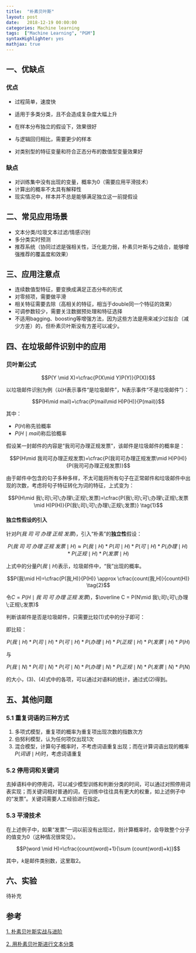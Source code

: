 ```yaml
---
title:  "朴素贝叶斯"
layout: post
date:   2018-12-19 00:00:00
categories: Machine learning
tags:  ["Machine Learning", "PGM"]
syntaxHighlighter: yes
mathjax: true
---
```


## 一、优缺点

### 优点

- 过程简单，速度快

- 适用于多类分类，且不会造成复杂度大幅上升

- 在样本分布独立的假设下，效果很好

- 与逻辑回归相比，需要更少的样本

- 对类别型的特征变量和符合正态分布的数值型变量效果好

    <!--more-->

### 缺点

- 对训练集中没有出现的变量，概率为0（需要应用平滑技术）
- 计算出的概率不太具有解释性
- 现实情况中，样本并不总是能够满足独立这一前提假设

## 二、常见应用场景

- 文本分类/垃圾文本过滤/情感识别
- 多分类实时预测
- 推荐系统（协同过滤是强相关性，泛化能力弱，朴素贝叶斯与之结合，能够增强推荐的覆盖度和效果）

## 三、应用注意点

- 连续数值型特征，要变换成满足正态分布的形式
- 对零频项，需要做平滑
- 相关特征需要去除（高相关的特征，相当于double同一个特征的效果）
- 可调参数较少，需要关注数据预处理和特征选择
- 不适用bagging、boosting等增强方法，因为这些方法是用来减少过拟合（减少方差）的，但朴素贝叶斯没有方差可以减少。

## 四、在垃圾邮件识别中的应用

### 贝叶斯公式

$$P(Y \mid X)=\cfrac{P(X\mid Y)P(Y)}{P(X)}$$

以垃圾邮件识别为例（以H表示事件“是垃圾邮件”，N表示事件“不是垃圾邮件”）：

$$P(H\mid mail)=\cfrac{P(mail\mid H)P(H)}{P(mail)}$$

其中：

- $P(H)$称先验概率
- $P(H\mid mail)$称后验概率

假设某一封邮件的内容是“我司可办理正规发票”，该邮件是垃圾邮件的概率是：

$$P(H\mid 我司可办理正规发票)=\cfrac{P(我司可办理正规发票\mid H)P(H)}{P(我司可办理正规发票)}$$

由于邮件中包含的句子多种多样，不太可能将所有句子在正常邮件和垃圾邮件中出现的次数，考虑将句子特征转化为词的特征，上式变为：

$$P(H\mid 我\;司\;可\;办理\;正规\;发票)=\cfrac{P(我\;司\;可\;办理\;正规\;发票\mid H)P(H)}{P(我\;司\;可\;办理\;正规\;发票)}  \tag{1}$$

#### 独立性假设的引入

针对$P(我\;司\;可\;办理\;正规\;发票)$，引入“朴素”的**独立性**假设：

$$P(我\;司\;可\;办理\;正规\;发票\mid H) \approx P(我\mid H)*P(司\mid H)*P(可\mid H)*P(办理\mid H)*P(正规\mid H)*P(发票\mid H)$$

上式中的分量$P(我\mid H)$表示，垃圾邮件中，“我”出现的概率。

$$P(我\mid H)=\cfrac{P(我,H)}{P(H)} \approx \cfrac{count(我,H)}{count(H)} \tag{2}$$

令$C = P(H\mid 我\;司\;可\;办理\;正规\;发票)$，$\overline C = P(N\mid 我\;司\;可\;办理\;正规\;发票)$

判断该邮件是否是垃圾邮件，只需要比较$(1)$式中的分子即可：

即比较：

$$P(我\mid H)*P(司\mid H)*P(可\mid H)*P(办理\mid H)*P(正规\mid H)*P(发票\mid H)*P(H) \tag{3}$$

与

$$P(我\mid N)*P(司\mid N)*P(可\mid N)*P(办理\mid N)*P(正规\mid N)*P(发票\mid N)*P(N) \tag{4}$$

的大小，$(3)、(4)$式中的各项，可以通过对语料的统计，通过式$(2)$得到。

## 五、其他问题

### 5.1 重复词语的三种方式

1. 多项式模型，重复项的概率为重复项出现次数的指数次方
2. 伯努利模型，认为任何项仅出现1次
3. 混合模型，计算句子概率时，不考虑词语重复出现；而在计算词语出现的概率$P(词语 \mid H)$时，考虑词语重复

### 5.2 停用词和关键词

去掉语料中的停用词，可以减少模型训练和判断分类的时间，可以通过对照停用词表实现；而关键词相对普通的词，在训练中往往具有更大的权重，如上述例子中的“发票”。关键词需要人工经验进行指定。

### 5.3 平滑技术

在上述例子中，如果“发票”一词以前没有出现过，则计算概率时，会导致整个分子的值变为0（这种情况很常见）。

$$P(word \mid H)=\cfrac{count(word)+1}{\sum (count(word)+k)}$$

其中，$k$是邮件类别数，这里取2。

## 六、实验

待补充

## 参考

[1. 朴素贝叶斯实战与进阶](https://blog.csdn.net/han_xiaoyang/article/details/50629608)

[2. 用朴素贝叶斯进行文本分类](https://blog.csdn.net/suibianshen2012/article/details/51613759)
